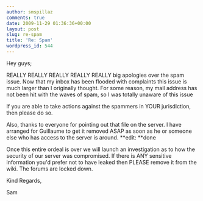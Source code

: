 ```yaml
---
author: smspillaz
comments: true
date: 2009-11-29 01:36:36+00:00
layout: post
slug: re-spam
title: 'Re: Spam'
wordpress_id: 544
---
```


Hey guys;

REALLY REALLY REALLY REALLY REALLY big apologies over the spam issue. Now that my inbox has been flooded with complaints this issue is much larger than I originally thought. For some reason, my mail address has not been hit with the waves of spam, so I was totally unaware of this issue

If you are able to take actions against the spammers in YOUR jurisdiction, then please do so.

Also, thanks to everyone for pointing out that file on the server. I have arranged for Guillaume to get it removed ASAP as soon as he or someone else who has access to the server is around. **edit: **done

Once this entire ordeal is over we will launch an investigation as to how the security of our server was compromised. If there is ANY sensitive information you'd prefer not to have leaked then PLEASE remove it from the wiki. The forums are locked down.

Kind Regards,

Sam
